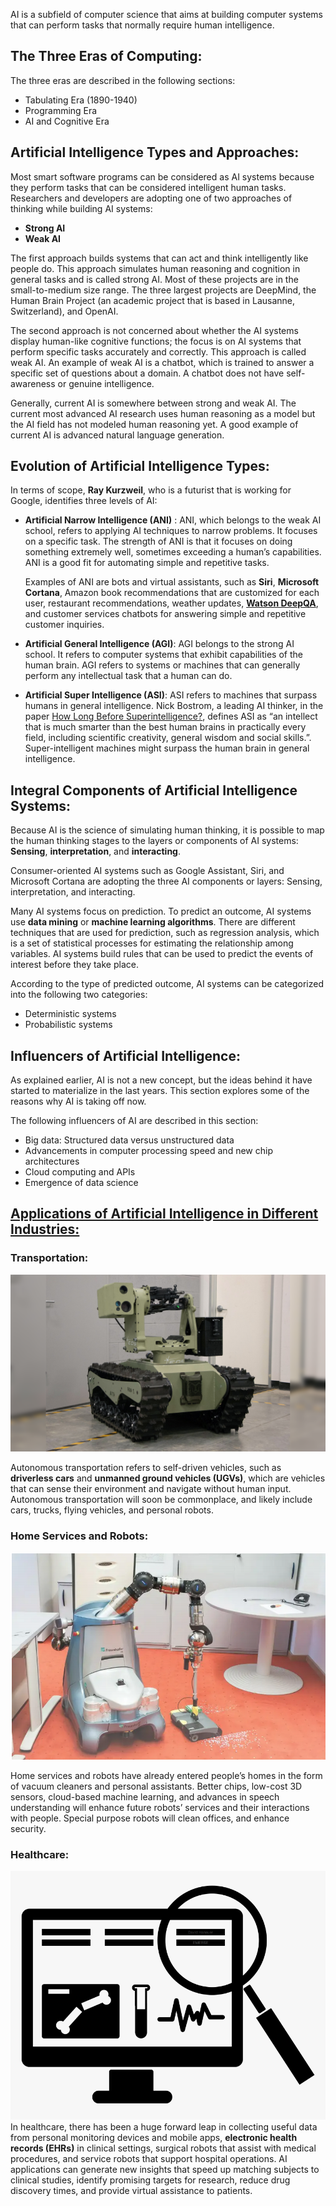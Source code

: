 AI is a subfield of computer science that aims at building computer systems that can perform tasks that normally require human intelligence.

## The Three Eras of Computing:
The three eras are described in the following sections:

+ Tabulating Era (1890-1940)
+ Programming Era
+ AI and Cognitive Era

## Artificial Intelligence Types and Approaches:

Most smart software programs can be considered as AI systems because they perform tasks that can be considered intelligent human tasks. Researchers and developers are adopting one of two approaches of thinking while building AI systems:

+ **Strong AI**
+ **Weak AI**

The first approach builds systems that can act and think intelligently like people do. This approach simulates human reasoning and cognition in general tasks and is called strong AI. Most of these projects are in the small-to-medium size range. The three largest projects are DeepMind, the Human Brain Project (an academic project that is based in Lausanne, Switzerland), and OpenAI.

The second approach is not concerned about whether the AI systems display human-like cognitive functions; the focus is on AI systems that perform specific tasks accurately and correctly. This approach is called weak AI. An example of weak AI is a chatbot, which is trained to answer a specific set of questions about a domain. A chatbot does not have self-awareness or genuine intelligence.

Generally, current AI is somewhere between strong and weak AI. The current most advanced AI research uses human reasoning as a model but the AI field has not modeled human reasoning yet. A good example of current AI is advanced natural language generation.

## Evolution of Artificial Intelligence Types:

In terms of scope, **Ray Kurzweil**, who is a futurist that is working for Google, identifies three levels of AI:

+ **Artificial Narrow Intelligence (ANI)** : 
    ANI, which belongs to the weak AI school, refers to applying AI techniques to narrow problems. It focuses on a specific task. The strength of ANI is that it focuses on doing something extremely well, sometimes exceeding a human’s capabilities. ANI is a good fit for automating simple and repetitive tasks.
    
    Examples of ANI are bots and virtual assistants, such as **Siri**, **Microsoft Cortana**, Amazon book recommendations that are customized for each user, restaurant recommendations, weather updates, **[Watson DeepQA](https://www.notion.so/DATA-Eng-2b3ffc6d3b854bd787c3287fa3c278c8)**, and customer services chatbots for answering simple and repetitive customer inquiries.
    
+ **Artificial General Intelligence (AGI)**:
        AGI belongs to the strong AI school. It refers to computer systems that exhibit capabilities of the human brain. AGI refers to systems or machines that can generally perform any intellectual task that a human can do.
        
+ **Artificial Super Intelligence (ASI)**:
        ASI refers to machines that surpass humans in general intelligence. Nick Bostrom, a leading AI thinker, in the paper [How Long Before Superintelligence?](https://nickbostrom.com/superintelligence.html), defines ASI as “an intellect that is much smarter than the best human brains in practically every field, including scientific creativity, general wisdom and social skills.”. Super-intelligent machines might surpass the human brain in general intelligence.

## Integral Components of Artificial Intelligence Systems:

Because AI is the science of simulating human thinking, it is possible to map the human thinking stages to the layers or components of AI systems: **Sensing**, **interpretation**, and **interacting**.

Consumer-oriented AI systems such as Google Assistant, Siri, and Microsoft Cortana are adopting the three AI components or layers: Sensing, interpretation, and interacting.

Many AI systems focus on prediction. To predict an outcome, AI systems use **data mining** or **machine learning algorithms**. There are different techniques that are used for prediction, such as regression analysis, which is a set of statistical processes for estimating the relationship among variables. AI systems build rules that can be used to predict the events of interest before they take place.

According to the type of predicted outcome, AI systems can be categorized into the following two categories:

+ Deterministic systems
+ Probabilistic systems

## Influencers of Artificial Intelligence:

As explained earlier, AI is not a new concept, but the ideas behind it have started to materialize in the last years. This section explores some of the reasons why AI is taking off now.

The following influencers of AI are described in this section:

+ Big data: Structured data versus unstructured data
+ Advancements in computer processing speed and new chip architectures
+ Cloud computing and APIs
+ Emergence of data science

## [Applications of Artificial Intelligence in Different Industries:](https://ai100.stanford.edu/)
### Transportation:

![Transportation](/Assets/Cyborg-Warfighter-UGV.png)

Autonomous transportation refers to self-driven vehicles, such as **driverless cars** and **unmanned ground vehicles (UGVs)**, which are vehicles that can sense their environment and navigate without human input. Autonomous transportation will soon be commonplace, and likely include cars, trucks, flying vehicles, and personal robots.

### Home Services and Robots:

![Robot](/Assets/robot.png)

Home services and robots have already entered people’s homes in the form of vacuum cleaners and personal assistants. Better chips, low-cost 3D sensors, cloud-based machine learning, and advances in speech understanding will enhance future robots’ services and their interactions with people. Special purpose robots will clean offices, and enhance security.

### Healthcare:
![Healthcare](/Assets/EHR.png)
In healthcare, there has been a huge forward leap in collecting useful data from personal monitoring devices and mobile apps, **electronic health records (EHRs)** in clinical settings, surgical robots that assist with medical procedures, and service robots that support hospital operations. AI applications can generate new insights that speed up matching subjects to clinical studies, identify promising targets for research, reduce drug discovery times, and provide virtual assistance to patients.
